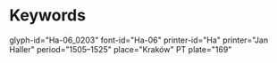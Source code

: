 # Keywords
glyph-id="Ha-06_0203"
font-id="Ha-06"
printer-id="Ha"
printer="Jan Haller"
period="1505–1525"
place="Kraków"
PT plate="169"
